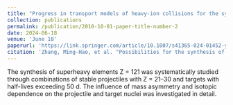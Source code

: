 ```yaml
---
title: "Progress in transport models of heavy-ion collisions for the synthesis of superheavy nuclei"
collection: publications
permalink: /publication/2010-10-01-paper-title-number-2
date: 2024-06-18
venue: 'June 18'
paperurl: 'https://link.springer.com/article/10.1007/s41365-024-01452-y'
citation: 'Zhang, Ming-Hao, et al. "Possibilities for the synthesis of superheavy element Z= 121 in fusion reactions." Nuclear Science and Techniques 35.6 (2024): 95.'
---
```


The synthesis of superheavy elements Z = 121 was systematically studied through combinations of stable projectiles with 
Z = 21–30 and targets with half-lives exceeding 50 d. The influence of mass asymmetry and isotopic dependence on the projectile and target nuclei was investigated in detail.
